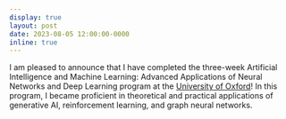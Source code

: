 ```yaml
---
display: true
layout: post
date: 2023-08-05 12:00:00-0000
inline: true
---
```


I am pleased to announce that I have completed the three-week Artificial Intelligence and Machine Learning: Advanced
Applications of Neural Networks and Deep Learning program at the [University of Oxford](https://www.lmh.ox.ac.uk/artificial-intelligence-and-machine-learning)!
In this program, I became proficient in theoretical and practical applications of generative AI, reinforcement learning,
and graph neural networks.